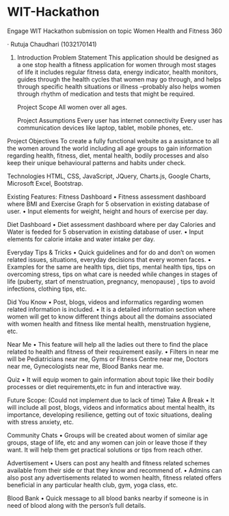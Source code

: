 # WIT-Hackathon
Engage WIT Hackathon submission on topic Women Health and Fitness 360 

·	Rutuja Chaudhari (1032170141) 
1.	Introduction
	Problem Statement
		This application should be designed as a one stop health a fitness application for women through most stages of life it includes regular fitness data, energy indicator, health monitors, guides through the health cycles that women may go through, and helps through specific health situations or illness –probably also helps women through rhythm of medication and tests that might be required.

	 Project Scope
		All women over all ages.

	 Project Assumptions
		Every user has internet connectivity 
		Every user has communication devices like laptop, tablet, mobile phones, etc.

 Project Objectives
To create a fully functional website as a assistance to all the women around the world including all age groups to gain information regarding health, fitness, diet, mental health, bodily processes and also keep their unique behavioural patterns and habits under check. 

 Technologies
HTML, CSS, JavaScript, JQuery, Charts.js, Google Charts, Microsoft Excel, Bootstrap.
		
Existing Features:
    Fitness Dashboard
•	Fitness assessment dashboard where BMI and Exercise Graph for 5 observation in existing database of user.
•	Input elements for weight, height and hours of exercise per day.
   


Diet Dashboard
•	Diet assessment dashboard where per day Calories and Water is feeded for 5 observation in existing database of user.
•	Input elements for calorie intake and water intake per day.

Everyday Tips & Tricks
•	Quick guidelines and for do and don’t on women related issues, situations, everyday decisions that every women faces.
•	Examples for the same are health tips, diet tips, mental health tips, tips on overcoming stress, tips on what care is needed while changes in stages of life (puberty, start of menstruation, pregnancy, menopause) , tips to avoid infections, clothing tips, etc. 

Did You Know
•	Post, blogs, videos and informatics regarding women related information is included.
•	It is a detailed information section where women will get to know different things about all the domains associated with women health and fitness like mental health, menstruation hygiene, etc.

Near  Me
•	This feature will help all the ladies out there to find the place related to health and fitness of their requirement easily.
•	Filters in near me will be Pediatricians near me, Gyms or Fitness Centre near me, Doctors near me, Gynecologists near me, Blood Banks near me.

Quiz
•	 It will equip women to gain information about topic like their bodily processes or diet requirements,etc in fun and interactive way.


Future Scope:
(Could not implement due to lack of time)
    Take A Break
•	It will include all post, blogs, videos and informatics about mental health, its importance, developing resilience, getting out of toxic situations, dealing with stress anxiety, etc.

 Community Chats
•	Groups will be created about women of similar age groups, stage of life, etc and any women can join or leave those if they want. It will help them get practical solutions or tips from reach other.

Advertisement
•	Users can post any health and fitness related schemes available from their side or that they know and recommend of.
•	Admins can also post any advertisements related to women health, fitness related offers beneficial in any particular health club, gym, yoga class, etc.

Blood Bank
•	Quick message to all blood banks nearby if someone is in need of blood along with the person’s full details.




